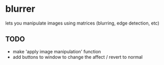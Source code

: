 # blurrer
lets you manipulate images using matrices (blurring, edge detection, etc)

## TODO
 - make 'apply image manipulation' function
 - add buttons to window to change the affect / revert to normal
